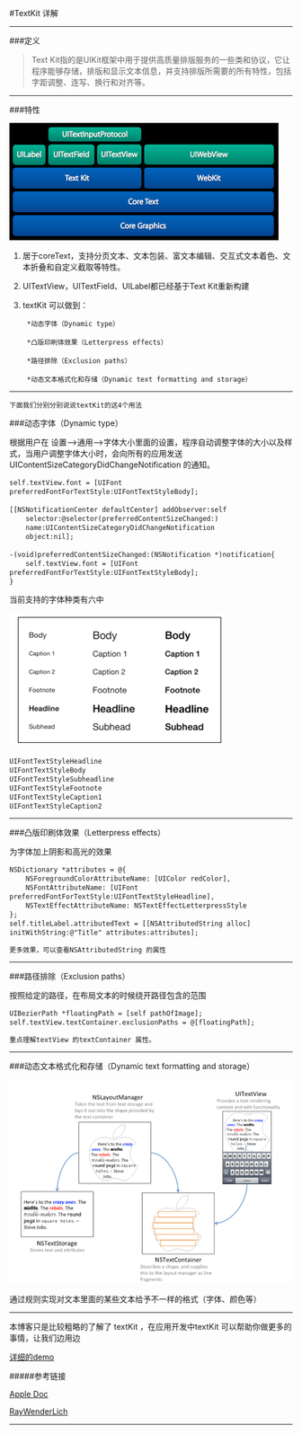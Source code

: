 #TextKit 详解

-----

###定义
>Text Kit指的是UIKit框架中用于提供高质量排版服务的一些类和协议，它让程序能够存储，排版和显示文本信息，并支持排版所需要的所有特性，包括字距调整、连写、换行和对齐等。

----
###特性


![textkit](../image/textkit_structure.png)


1. 居于coreText，支持分页文本、文本包装、富文本编辑、交互式文本着色、文本折叠和自定义截取等特性。

2. UITextView，UITextField、UILabel都已经基于Text Kit重新构建

3. textKit 可以做到：


		*动态字体（Dynamic type）
		
		*凸版印刷体效果（Letterpress effects）
		
		*路径排除（Exclusion paths）
		
		*动态文本格式化和存储（Dynamic text formatting and storage）
		
		
		
----		
`下面我们分别分别说说textKit的这4个用法`


###动态字体（Dynamic type）


根据用户在 设置-->通用-->字体大小里面的设置，程序自动调整字体的大小以及样式，当用户调整字体大小时，会向所有的应用发送 UIContentSizeCategoryDidChangeNotification 的通知。

```
self.textView.font = [UIFont preferredFontForTextStyle:UIFontTextStyleBody]; 

[[NSNotificationCenter defaultCenter] addObserver:self 
    selector:@selector(preferredContentSizeChanged:) 
    name:UIContentSizeCategoryDidChangeNotification 
    object:nil]; 
    
-(void)preferredContentSizeChanged:(NSNotification *)notification{ 
    self.textView.font = [UIFont preferredFontForTextStyle:UIFontTextStyleBody];     
}

```
当前支持的字体种类有六中

![dyamic type font](../image/dynamic_font.png)

```
UIFontTextStyleHeadline
UIFontTextStyleBody
UIFontTextStyleSubheadline
UIFontTextStyleFootnote
UIFontTextStyleCaption1
UIFontTextStyleCaption2

```


---



###凸版印刷体效果（Letterpress effects）

为字体加上阴影和高光的效果

```
NSDictionary *attributes = @{  
    NSForegroundColorAttributeName: [UIColor redColor], 
    NSFontAttributeName: [UIFont preferredFontForTextStyle:UIFontTextStyleHeadline], 
    NSTextEffectAttributeName: NSTextEffectLetterpressStyle 
}; 
self.titleLabel.attributedText = [[NSAttributedString alloc] initWithString:@"Title" attributes:attributes];

```

`更多效果，可以查看NSAttributedString 的属性`

---
					
###路径排除（Exclusion paths）

按照给定的路径，在布局文本的时候绕开路径包含的范围

```
UIBezierPath *floatingPath = [self pathOfImage]; 
self.textView.textContainer.exclusionPaths = @[floatingPath]; 

```

`重点理解textView 的textContainer 属性。`


---


###动态文本格式化和存储（Dynamic text formatting and storage）

![图解原理](../image/textKit_theory.png)


通过规则实现对文本里面的某些文本给予不一样的格式（字体、颜色等）

---

本博客只是比较粗略的了解了 textKit ，在应用开发中textKit 可以帮助你做更多的事情，让我们边用边


[详细的demo](https://github.com/tracy-e/TextKitDemo) 

#####参考链接

[Apple Doc](https://github.com/tracy-e/TextKitDemo) 

[RayWenderLich](https://github.com/tracy-e/TextKitDemo) 


---

